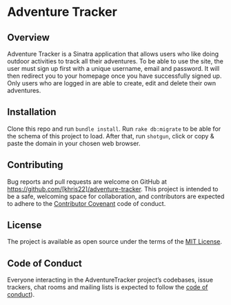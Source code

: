 # Adventure Tracker

## Overview

Adventure Tracker is a Sinatra application that allows users who like doing outdoor activities to track all their adventures. To be able to use the site, the user must sign up first with a unique username, email and password. It will then redirect you to your homepage once you have successfully signed up. Only users who are logged in are able to create, edit and delete their own adventures.     

## Installation

Clone this repo and run `bundle install`. Run `rake db:migrate` to be able for the schema of this project to load. After that, run `shotgun`, click or copy & paste the domain in your chosen web browser. 

## Contributing

Bug reports and pull requests are welcome on GitHub at https://github.com/[khris22]/adventure-tracker. This project is intended to be a safe, welcoming space for collaboration, and contributors are expected to adhere to the [Contributor Covenant](http://contributor-covenant.org) code of conduct.

## License

The project is available as open source under the terms of the [MIT License](https://github.com/khris22/adventure-tracker/blob/master/LICENSE).

## Code of Conduct

Everyone interacting in the AdventureTracker project’s codebases, issue trackers, chat rooms and mailing lists is expected to follow the [code of conduct](https://github.com/[khris22]/adventure-tracker/blob/master/CODE_OF_CONDUCT.md)).
